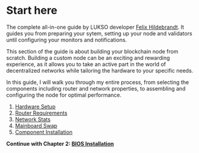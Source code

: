 # Start here

The complete all-in-one guide by LUKSO developer [Felix Hildebrandt](https://github.com/fhildeb). It guides you from preparing your sytem, setting up your node and validators until configuring your monitors and notifications.

This section of the guide is about building your blockchain node from scratch. Building a custom node can be an exciting and rewarding experience, as it allows you to take an active part in the world of decentralized networks while tailoring the hardware to your specific needs.

In this guide, I will walk you through my entire process, from selecting the components including router and network properties, to assembling and configuring the node for optimal performance.

1. [Hardware Setup](/docs/mainnet/complete-node-guide/hardware-build/start-here)
2. [Router Requirements](/docs/mainnet/complete-node-guide/hardware-build/router-requirement)
3. [Network Stats](/docs/mainnet/complete-node-guide/hardware-build/network-stats)
4. [Mainboard Swap](/docs/mainnet/complete-node-guide/hardware-build/mainboard-swap)
5. [Component Installation](/docs/mainnet/complete-node-guide/hardware-build/component-install)

**Continue with Chapter 2: [BIOS Installation](/docs/mainnet/complete-node-guide/bios-installation/start-here)**
